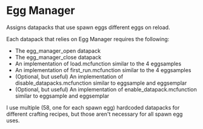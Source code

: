 # Egg Manager
 Assigns datapacks that use spawn eggs different eggs on reload.

Each datapack that relies on Egg Manager requires the following:
* The egg_manager_open datapack
* The egg_manager_close datapack
* An implementation of load.mcfunction similar to the 4 eggsamples
* An implementation of first_run.mcfunction similar to the 4 eggsamples
* (Optional, but useful) An implementation of disable_datapacks.mcfunction similar to eggsample and eggsemplar
* (Optional, but useful) An implementation of enable_datapack.mcfunction similar to eggsample and eggsemplar

I use multiple (58, one for each spawn egg) hardcoded datapacks for different crafting recipes, but those aren't necessary for all spawn egg uses.

